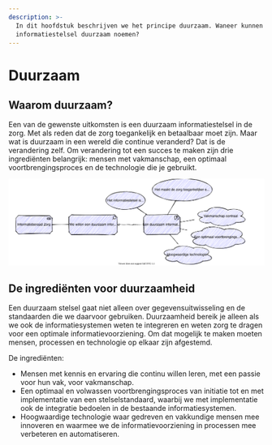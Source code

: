 ```yaml
---
description: >-
  In dit hoofdstuk beschrijven we het principe duurzaam. Waneer kunnen we het
  informatiestelsel duurzaam noemen?
---
```


# Duurzaam

## Waarom duurzaam?

Een van de gewenste uitkomsten is een duurzaam informatiestelsel in de zorg. Met als reden dat de zorg toegankelijk en betaalbaar moet zijn. Maar wat is duurzaam in een wereld die continue veranderd? Dat is de verandering zelf. Om verandering tot een succes te maken zijn drie ingrediënten belangrijk: mensen met vakmanschap, een optimaal voortbrengingsproces en de technologie die je gebruikt. 

![Motivatie voor een duurzaam informatiestelsel](../.gitbook/assets/motivation/sustainable.svg)

## De ingrediënten voor duurzaamheid

Een duurzaam stelsel gaat niet alleen over gegevensuitwisseling en de standaarden die we daarvoor gebruiken. Duurzaamheid bereik je alleen als we ook de informatiesystemen weten te integreren en weten zorg te dragen voor een optimale informatievoorziening. Om dat mogelijk te maken moeten mensen, processen en technologie op elkaar zijn afgestemd. 

De ingrediënten: 

- Mensen met kennis en ervaring die continu willen leren, met een passie voor hun vak, voor vakmanschap. 
- Een optimaal en volwassen voortbrengingsproces van initiatie tot en met implementatie van een stelselstandaard, waarbij we met implementatie ook de integratie bedoelen in de bestaande informatiesystemen.
- Hoogwaardige technologie waar gedreven en vakkundige mensen mee innoveren en waarmee we de informatievoorziening in processen mee verbeteren en automatiseren. 




